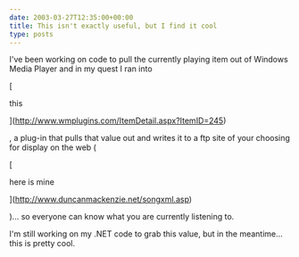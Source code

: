 ```yaml
---
date: 2003-03-27T12:35:00+00:00
title: This isn't exactly useful, but I find it cool
type: posts
---
```

I've been working on code to pull the currently playing item out of Windows Media Player and in my quest I ran into

[

this

](http://www.wmplugins.com/ItemDetail.aspx?ItemID=245)

, a plug-in that pulls that value out and writes it to a ftp site of your choosing for display on the web (

[

here is mine

](http://www.duncanmackenzie.net/songxml.asp)

)... so everyone can know what you are currently listening to.

I'm still working on my .NET code to grab this value, but in the meantime... this is pretty cool.
